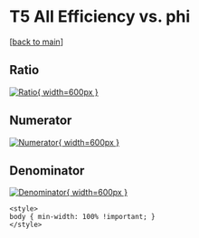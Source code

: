 # T5 All Efficiency vs. phi

[[back to main](./)]



## Ratio

[![Ratio](../mtv/var/T5_0_eff_phi.png){ width=600px }](../mtv/var/T5_0_eff_phi.pdf)

## Numerator

[![Numerator](../mtv/num/T5_0_eff_phi_num0.png){ width=600px }](../mtv/num/T5_0_eff_phi_num0.pdf)

## Denominator

[![Denominator](../mtv/den/T5_0_eff_phi_den.png){ width=600px }](../mtv/den/T5_0_eff_phi_den.pdf)


``` {=html}
<style>
body { min-width: 100% !important; }
</style>
```
